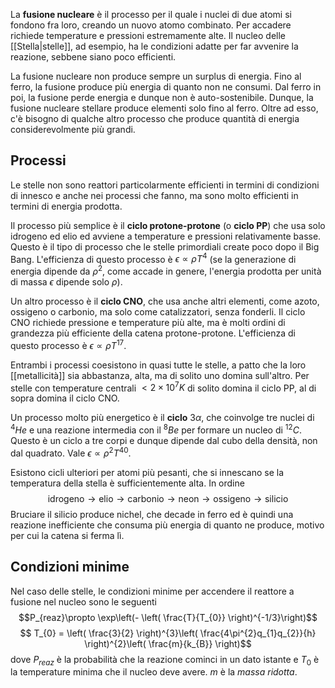 La **fusione nucleare** è il processo per il quale i nuclei di due atomi si fondono fra loro, creando un nuovo atomo combinato. Per accadere richiede temperature e pressioni estremamente alte. Il nucleo delle [[Stella|stelle]], ad esempio, ha le condizioni adatte per far avvenire la reazione, sebbene siano poco efficienti.

La fusione nucleare non produce sempre un surplus di energia. Fino al ferro, la fusione produce più energia di quanto non ne consumi. Dal ferro in poi, la fusione perde energia e dunque non è auto-sostenibile. Dunque, la fusione nucleare stellare produce elementi solo fino al ferro. Oltre ad esso, c'è bisogno di qualche altro processo che produce quantità di energia considerevolmente più grandi.
## Processi
Le stelle non sono reattori particolarmente efficienti in termini di condizioni di innesco e anche nei processi che fanno, ma sono molto efficienti in termini di energia prodotta.

Il processo più semplice è il **ciclo protone-protone** (o **ciclo PP**) che usa solo idrogeno ed elio ed avviene a temperature e pressioni relativamente basse. Questo è il tipo di processo che le stelle primordiali create poco dopo il Big Bang. L'efficienza di questo processo è $\epsilon\propto \rho T^{4}$ (se la generazione di energia dipende da $\rho^{2}$, come accade in genere, l'energia prodotta per unità di massa $\epsilon$ dipende solo $\rho$).

Un altro processo è il **ciclo CNO**, che usa anche altri elementi, come azoto, ossigeno o carbonio, ma solo come catalizzatori, senza fonderli. Il ciclo CNO richiede pressione e temperature più alte, ma è molti ordini di grandezza più efficiente della catena protone-protone. L'efficienza di questo processo è $\epsilon\propto \rho T^{17}$.

Entrambi i processi coesistono in quasi tutte le stelle, a patto che la loro [[metallicità]] sia abbastanza, alta, ma di solito uno domina sull'altro. Per stelle con temperature centrali $<2\times10^{7}K$ di solito domina il ciclo PP, al di sopra domina il ciclo CNO.

Un processo molto più energetico è il **ciclo** $3\alpha$, che coinvolge tre nuclei di $^{4}He$ e una reazione intermedia con il $^{8}Be$ per formare un nucleo di $^{12}C$. Questo è un ciclo a tre corpi e dunque dipende dal cubo della densità, non dal quadrato. Vale $\epsilon\propto \rho^{2}T^{40}$.

Esistono cicli ulteriori per atomi più pesanti, che si innescano se la temperatura della stella è sufficientemente alta. In ordine
$$\text{idrogeno} \rightarrow \text{elio} \rightarrow \text{carbonio} \rightarrow \text{neon} \rightarrow \text{ossigeno} \rightarrow \text{silicio}$$
Bruciare il silicio produce nichel, che decade in ferro ed è quindi una reazione inefficiente che consuma più energia di quanto ne produce, motivo per cui la catena si ferma lì.
## Condizioni minime
Nel caso delle stelle, le condizioni minime per accendere il reattore a fusione nel nucleo sono le seguenti
$$P_{reaz}\propto \exp\left(- \left( \frac{T}{T_{0}} \right)^{-1/3}\right)$$
$$ T_{0} = \left( \frac{3}{2} \right)^{3}\left( \frac{4\pi^{2}q_{1}q_{2}}{h} \right)^{2}\left( \frac{m}{k_{B}} \right)$$
dove $P_{reaz}$ è la probabilità che la reazione cominci in un dato istante e $T_{0}$ è la temperature minima che il nucleo deve avere. $m$ è la *massa ridotta*.